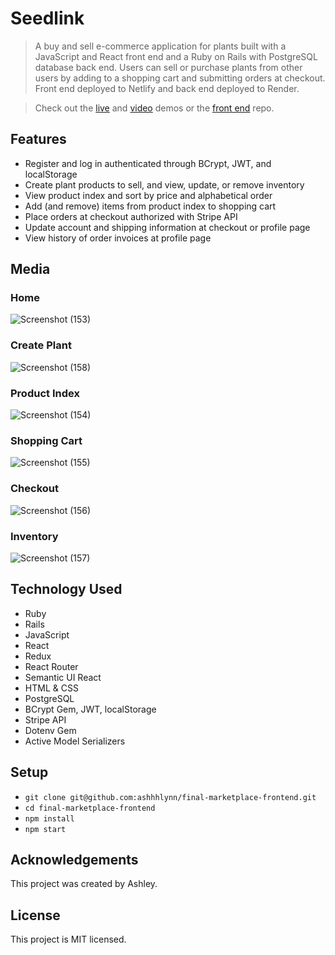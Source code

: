 # Seedlink 
> A buy and sell e-commerce application for plants built with a JavaScript and React front end and a Ruby on Rails with PostgreSQL database back end. Users can sell or purchase plants from other users by adding to a shopping cart and submitting orders at checkout. Front end deployed to Netlify and back end deployed to Render.

> Check out the <a href="https://seedlink.netlify.app/">live</a> and <a href="https://vimeo.com/891041601">video</a> demos or the <a href="https://github.com/ashhhlynn/final-marketplace-frontend">front end</a> repo.

## Features
- Register and log in authenticated through BCrypt, JWT, and localStorage
- Create plant products to sell, and view, update, or remove inventory
- View product index and sort by price and alphabetical order
- Add (and remove) items from product index to shopping cart
- Place orders at checkout authorized with Stripe API 
- Update account and shipping information at checkout or profile page
- View history of order invoices at profile page 
## Media 
### Home
![Screenshot (153)](https://github.com/ashhhlynn/final-marketplace-frontend/assets/84604278/e663762b-1ebb-42e6-9e35-ca0b26bb6146)

### Create Plant
![Screenshot (158)](https://github.com/ashhhlynn/final-marketplace-frontend/assets/84604278/aac0b316-8767-4959-97f3-9f754266a969)

### Product Index
![Screenshot (154)](https://github.com/ashhhlynn/final-marketplace-frontend/assets/84604278/2bb955fe-8166-4223-8beb-3c370fb890a9)

### Shopping Cart
![Screenshot (155)](https://github.com/ashhhlynn/final-marketplace-frontend/assets/84604278/3b28bdfa-68c4-4fc9-b720-c4ac64b09730)

### Checkout
![Screenshot (156)](https://github.com/ashhhlynn/final-marketplace-frontend/assets/84604278/b07a916d-24fa-4d23-a6ce-f74a38dd905f)

### Inventory
![Screenshot (157)](https://github.com/ashhhlynn/final-marketplace-frontend/assets/84604278/c2bb3950-ca7d-4c30-8e44-749aab4bc52f)

## Technology Used
- Ruby 
- Rails
- JavaScript
- React
- Redux
- React Router
- Semantic UI React
- HTML & CSS
- PostgreSQL
- BCrypt Gem, JWT, localStorage 
- Stripe API
- Dotenv Gem 
- Active Model Serializers

## Setup
- ` git clone git@github.com:ashhhlynn/final-marketplace-frontend.git `
- ` cd final-marketplace-frontend `
- ` npm install `
- ` npm start `

## Acknowledgements
This project was created by Ashley.

## License
This project is MIT licensed. 
